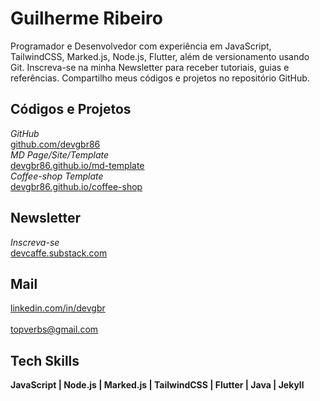 # Guilherme Ribeiro 


Programador e Desenvolvedor com experiência em
JavaScript, TailwindCSS, Marked.js,
Node.js, Flutter,
além de versionamento usando Git.
Inscreva-se na minha Newsletter
para receber tutoriais, guias e referências.
Compartilho meus códigos e projetos no repositório GitHub.


## Códigos e Projetos


*GitHub*      
[github.com/devgbr86](https://github.com/devgbr86)            
*MD Page/Site/Template*       
[devgbr86.github.io/md-template](https://devgbr86.github.io/md-template/)       
*Coffee-shop Template*       
[devgbr86.github.io/coffee-shop](https://devgbr86.github.io/coffee-shop/) 

## Newsletter


*Inscreva-se*       
[devcaffe.substack.com](https://devcaffe.substack.com) 




## Mail

<p align="left">
    <a href="https://www.linkedin.com/in/devgbr/"> linkedin.com/in/devgbr</a> &nbsp;&nbsp;
    <br><br><a href="mailto:topverbs@gmail.com"> topverbs@gmail.com</a>
</p>



## Tech Skills


**JavaScript | Node.js | Marked.js | TailwindCSS | Flutter | Java | Jekyll**



<br/>
